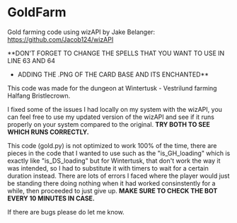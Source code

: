 # GoldFarm
Gold farming code using wizAPI by Jake Belanger:
https://github.com/Jacob124/wizAPI

**DON'T FORGET TO CHANGE THE SPELLS THAT YOU WANT TO USE IN LINE 63 AND 64
  + ADDING THE .PNG OF THE CARD BASE AND ITS ENCHANTED**

This code was made for the dungeon at Wintertusk - Vestrilund farming Halfang Bristlecrown.

I fixed some of the issues I had locally on my system with the wizAPI, you can feel free to use my updated version of the wizAPI and see if it runs properly on your system compared to the original. **TRY BOTH TO SEE WHICH RUNS CORRECTLY.**

This code (gold.py) is not optimized to work 100% of the time, there are pieces in the code that I wanted to use such as the "is_GH_loading" which is exactly like "is_DS_loading" but for Wintertusk, that don't work the way it was intended, so I had to substitute it with timers to wait for a certain duration instead. There are lots of errors I faced where the player would just be standing there doing nothing when it had worked consinstently for a while, then proceeded to just give up. **MAKE SURE TO CHECK THE BOT EVERY 10 MINUTES IN CASE.**

If there are bugs please do let me know.
